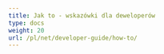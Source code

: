 ```yaml
---
title: Jak to - wskazówki dla deweloperów
type: docs
weight: 20
url: /pl/net/developer-guide/how-to/
---
```

